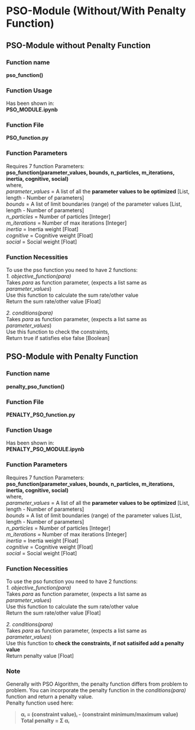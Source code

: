 # PSO-Module (Without/With Penalty Function)
## PSO-Module without Penalty Function
### Function name <br>
**pso_function()** <br>

### Function Usage
Has been shown in: <br>
**PSO_MODULE.ipynb**

### Function File
**PSO_function.py**

### Function Parameters
Requires 7 function Parameters: <br>
**pso_function(parameter_values, bounds, n_particles, m_iterations, inertia, cognitive, social)** <br>
where, <br>
*parameter_values* = A list of all the **parameter values to be optimized** [List, length - Number of parameters] <br>
*bounds* = A list of limit boundaries (range) of the parameter values [List, length - Number of parameters] <br>
*n_particles* = Number of particles [Integer] <br>
*m_iterations* = Number of max iterations [Integer] <br>
*inertia* = Inertia weight [Float] <br>
*cognitive* = Cognitive weight [Float] <br>
*social* = Social weight [Float] <br>

### Function Necessities
To use the pso function you need to have 2 functions: <br>
*1. objective_function(para)* <br>
Takes *para* as function parameter, (expects a list same as *parameter_values*) <br>
Use this function to calculate the sum rate/other value<br>
Return the sum rate/other value [Float] <br>

*2. conditions(para)* <br>
Takes *para* as function parameter, (expects a list same as *parameter_values*) <br>
Use this function to check the constraints, <br>
Return true if satisfies else false [Boolean] <br>

## PSO-Module with Penalty Function
### Function name <br>
**penalty_pso_function()** <br>

### Function File
**PENALTY_PSO_function.py**

### Function Usage
Has been shown in: <br>
**PENALTY_PSO_MODULE.ipynb**

### Function Parameters
Requires 7 function Parameters: <br>
**pso_function(parameter_values, bounds, n_particles, m_iterations, inertia, cognitive, social)** <br>
where, <br>
*parameter_values* = A list of all the **parameter values to be optimized** [List, length - Number of parameters] <br>
*bounds* = A list of limit boundaries (range) of the parameter values [List, length - Number of parameters] <br>
*n_particles* = Number of particles [Integer] <br>
*m_iterations* = Number of max iterations [Integer] <br>
*inertia* = Inertia weight [Float] <br>
*cognitive* = Cognitive weight [Float] <br>
*social* = Social weight [Float] <br>

### Function Necessities
To use the pso function you need to have 2 functions: <br>
*1. objective_function(para)* <br>
Takes *para* as function parameter, (expects a list same as *parameter_values*) <br>
Use this function to calculate the sum rate/other value<br>
Return the sum rate/other value [Float] <br>

*2. conditions(para)* <br>
Takes *para* as function parameter, (expects a list same as *parameter_values*) <br>
Use this function to **check the constraints, if not satisifed add a penalty value** <br>
Return penalty value [Float] <br>

### Note
Generally with PSO Algorithm, the penalty function differs from problem to problem. You can incorporate the penalty function in the *conditions(para)* function and return a penalty value. <br>
Penalty function used here: <br>
> **αᵢ = (constraint value)ᵢ - (constraint minimum/maximum value) <br>
Total penalty = Σ αᵢ**
